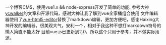 一个博客CMS，使用vue1.x  && node-express开发了简单的功能.
参考大神<a href="https://github.com/ycwalker/CMS-of-Blog">ycwalker</a>的文章和开源代码，感谢大神让我了解到vue全家桶组合使用
文件编辑器使用了<a href="https://github.com/Haixing-Hu/vue-html-editor">vue-html5-editor</a>替换了markdown编辑，更加方便吧，感谢Haixing大神开发的编辑器，很美观大气，安利一个，相对于我这种不想打markdown符号的懒人简直不能太好
目前vue.js已更新到2.0，所以这个只用于参考，并不做实际用途。
